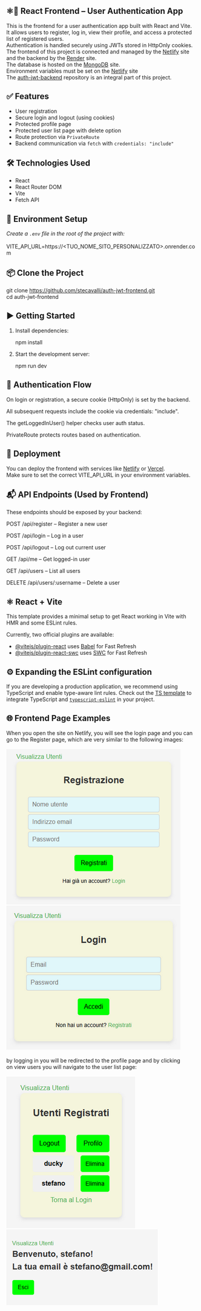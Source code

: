 ## ⚛️🔐 React Frontend – User Authentication App

This is the frontend for a user authentication app built with React and Vite. 
<br>
It allows users to register, log in, view their profile, and access a protected 
<br>
list of registered users. 
<br>
Authentication is handled securely using JWTs stored in HttpOnly cookies.
<br>
The frontend of this project is connected and managed by the [Netlify](https://www.netlify.com/) site
<br>
and the backend by the [Render](https://www.render.com/) site. 
<br>
The database is hosted on the [MongoDB](https://www.mongodb.com/) site. 
<br>
Environment variables must be set on the [Netlify](https://www.netlify.com/) site
<br>
The [auth-jwt-backend](https://github.com/stecavalli/auth-jwt-backend) repository is an integral part of this project.

## ✅ Features

- User registration
- Secure login and logout (using cookies)
- Protected profile page
- Protected user list page with delete option
- Route protection via `PrivateRoute`
- Backend communication via `fetch` with `credentials: "include"`

## 🛠️ Technologies Used

- React
- React Router DOM
- Vite
- Fetch API

## 🔧 Environment Setup

<i>Create a `.env` file in the root of the project with:</i>
<br><br>
VITE_API_URL=https://<TUO_NOME_SITO_PERSONALIZZATO>.onrender.com

## 📦 Clone the Project

git clone https://github.com/stecavalli/auth-jwt-frontend.git
<br>
cd auth-jwt-frontend

## ▶️ Getting Started

1. Install dependencies:

   npm install

2. Start the development server:

   npm run dev

## 🔐 Authentication Flow
On login or registration, a secure cookie (HttpOnly) is set by the backend.

All subsequent requests include the cookie via credentials: "include".

The getLoggedInUser() helper checks user auth status.

PrivateRoute protects routes based on authentication.

## 🚀 Deployment
You can deploy the frontend with services like [Netlify](https://www.netlify.com/) or [Vercel](https://vercel.com). 
<br>
Make sure to set the correct VITE_API_URL in your environment variables.

## 📬 API Endpoints (Used by Frontend)
These endpoints should be exposed by your backend:

POST /api/register – Register a new user

POST /api/login – Log in a user

POST /api/logout – Log out current user

GET /api/me – Get logged-in user

GET /api/users – List all users

DELETE /api/users/:username – Delete a user

## ⚛️ React + Vite

This template provides a minimal setup to get React working in Vite with HMR and some ESLint rules.

Currently, two official plugins are available:

- [@vitejs/plugin-react](https://github.com/vitejs/vite-plugin-react/blob/main/packages/plugin-react/README.md) uses [Babel](https://babeljs.io/) for Fast Refresh
- [@vitejs/plugin-react-swc](https://github.com/vitejs/vite-plugin-react-swc) uses [SWC](https://swc.rs/) for Fast Refresh

## ⚙️ Expanding the ESLint configuration

If you are developing a production application, we recommend using TypeScript and enable type-aware lint rules. Check out the [TS template](https://github.com/vitejs/vite/tree/main/packages/create-vite/template-react-ts) to integrate TypeScript and [`typescript-eslint`](https://typescript-eslint.io) in your project.

## 🌐 Frontend Page Examples

When you open the site on Netlify, you will see the login page and you can
<br>
go to the Register page, which are very similar to the following images:
<br><br>
![Frontend Register](src/images/registrazione.png)
![Frontend Login](src/images/login.png)
<br><br>
by logging in you will be redirected to the profile page and by clicking 
<br>
on view users you will navigate to the user list page:
<br><br>
![Frontend Users List](src/images/listautenti.png)
![Frontend Profile](src/images/profilo.png)
